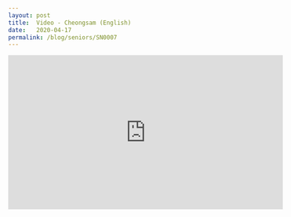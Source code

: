 ```yaml
---
layout: post
title:  Video - Cheongsam (English)
date:   2020-04-17
permalink: /blog/seniors/SN0007
---
```


<iframe width="560" height="315" src="https://www.youtube.com/embed/ADhtSDhMsAg" frameborder="0" allow="accelerometer; autoplay; encrypted-media; gyroscope; picture-in-picture" allowfullscreen></iframe>

​	